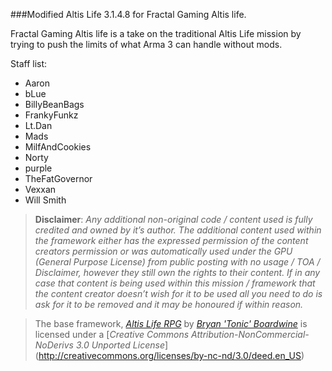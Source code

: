 ###Modified Altis Life 3.1.4.8 for Fractal Gaming Altis life.

Fractal Gaming Altis life is a take on the traditional Altis Life mission by trying to push the limits of what Arma 3 can handle without mods.

Staff list:
 - Aaron
 - bLue
 - BillyBeanBags
 - FrankyFunkz
 - Lt.Dan 
 - Mads
 - MilfAndCookies
 - Norty
 - purple
 - TheFatGovernor
 - Vexxan
 - Will Smith
 

> __Disclaimer__: _Any additional non-original code / content used is fully credited and owned by it’s author. The additional content used within the framework either has the expressed permission of the content creators permission or was automatically used under the GPU (General Purpose License) from public posting with no usage / TOA / Disclaimer, however they still own the rights to their content. If in any case that content is being used within this mission / framework that the content creator doesn’t wish for it to be used all you need to do is ask for it to be removed and it may be honoured if within reason._

> The base framework, [_Altis Life RPG_](https://github.com/TAWTonic/Altis-Life) by [_Bryan 'Tonic' Boardwine_](https://github.com/TAWTonic/Altis-Life) is licensed under a [_Creative Commons Attribution-NonCommercial-NoDerivs 3.0 Unported License_] (http://creativecommons.org/licenses/by-nc-nd/3.0/deed.en_US)
